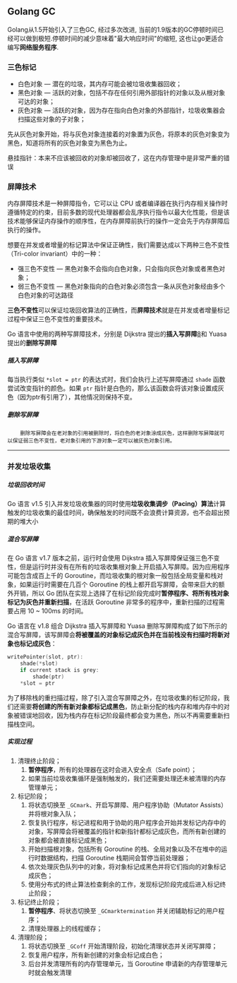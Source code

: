**Golang GC**
-------------

Golang从1.5开始引入了三色GC, 经过多次改进, 当前的1.9版本的GC停顿时间已经可以做到极短.停顿时间的减少意味着"最大响应时间"的缩短, 这也让go更适合编写**网络服务程序**.

### 三色标记

*   白色对象 — 潜在的垃圾，其内存可能会被垃圾收集器回收；
*   黑色对象 — 活跃的对象，包括不存在任何引用外部指针的对象以及从根对象可达的对象；
*   灰色对象 — 活跃的对象，因为存在指向白色对象的外部指针，垃圾收集器会扫描这些对象的子对象；

先从灰色对象开始，将与灰色对象连接着的对象置为灰色，将原本的灰色对象变为黑色，知道将所有的灰色对象变为黑色为止。

悬挂指针：本来不应该被回收的对象却被回收了，这在内存管理中是非常严重的错误

### 屏障技术

内存屏障技术是一种屏障指令，它可以让 CPU 或者编译器在执行内存相关操作时遵循特定的约束，目前多数的现代处理器都会乱序执行指令以最大化性能，但是该技术能够保证内存操作的顺序性，在内存屏障前执行的操作一定会先于内存屏障后执行的操作。

想要在并发或者增量的标记算法中保证正确性，我们需要达成以下两种三色不变性（Tri-color invariant）中的一种：

*   强三色不变性 — 黑色对象不会指向白色对象，只会指向灰色对象或者黑色对象；
*   弱三色不变性 — 黑色对象指向的白色对象必须包含一条从灰色对象经由多个白色对象的可达路径

**三色不变性**可以保证垃圾回收算法的正确性，而**屏障技术**就是在并发或者增量标记过程中保证三色不变性的重要技术。

Go 语言中使用的两种写屏障技术，分别是 Dijkstra 提出的**插入写屏障**[8](https://draveness.me/golang/docs/part3-runtime/ch07-memory/golang-garbage-collector/#fn:8)和 Yuasa 提出的**删除写屏障**

##### 插入写屏障

每当执行类似 `*slot = ptr` 的表达式时，我们会执行上述写屏障通过 `shade` 函数尝试改变指针的颜色。如果 `ptr` 指针是白色的，那么该函数会将该对象设置成灰色（因为ptr有引用了），其他情况则保持不变。

##### 删除写屏障

		删除写屏障会在老对象的引用被删除时，将白色的老对象涂成灰色，这样删除写屏障就可以保证弱三色不变性，老对象引用的下游对象一定可以被灰色对象引用。
------------------------------------------------------------------------------------------------------------------------------------------------------

### 并发垃圾收集

##### 垃圾回收时间

Go 语言 v1.5 引入并发垃圾收集器的同时使用**垃圾收集调步（Pacing）算法**计算触发的垃圾收集的最佳时间，确保触发的时间既不会浪费计算资源，也不会超出预期的堆大小

##### 混合写屏障

在 Go 语言 v1.7 版本之前，运行时会使用 Dijkstra 插入写屏障保证强三色不变性，但是运行时并没有在所有的垃圾收集根对象上开启插入写屏障。因为应用程序可能包含成百上千的 Goroutine，而垃圾收集的根对象一般包括全局变量和栈对象，如果运行时需要在几百个 Goroutine 的栈上都开启写屏障，会带来巨大的额外开销，所以 Go 团队在实现上选择了在标记阶段完成时**暂停程序、将所有栈对象标记为灰色并重新扫描**，在活跃 Goroutine 非常多的程序中，重新扫描的过程需要占用 10 ~ 100ms 的时间。

Go 语言在 v1.8 组合 Dijkstra 插入写屏障和 Yuasa 删除写屏障构成了如下所示的混合写屏障，该写屏障会**将被覆盖的对象标记成灰色并在当前栈没有扫描时将新对象也标记成灰色**：

```go
writePointer(slot, ptr):
    shade(*slot)
    if current stack is grey:
        shade(ptr)
    *slot = ptr
```

为了移除栈的重扫描过程，除了引入混合写屏障之外，在垃圾收集的标记阶段，我们还需要**将创建的所有新对象都标记成黑色**，防止新分配的栈内存和堆内存中的对象被错误地回收，因为栈内存在标记阶段最终都会变为黑色，所以不再需要重新扫描栈空间。

##### 实现过程

1.  清理终止阶段；
    1.  **暂停程序**，所有的处理器在这时会进入安全点（Safe point）；
    2.  如果当前垃圾收集循环是强制触发的，我们还需要处理还未被清理的内存管理单元；
2.  标记阶段；
    1.  将状态切换至 `_GCmark`、开启写屏障、用户程序协助（Mutator Assists）并将根对象入队；
    2.  恢复执行程序，标记进程和用于协助的用户程序会开始并发标记内存中的对象，写屏障会将被覆盖的指针和新指针都标记成灰色，而所有新创建的对象都会被直接标记成黑色；
    3.  开始扫描根对象，包括所有 Goroutine 的栈、全局对象以及不在堆中的运行时数据结构，扫描 Goroutine 栈期间会暂停当前处理器；
    4.  依次处理灰色队列中的对象，将对象标记成黑色并将它们指向的对象标记成灰色；
    5.  使用分布式的终止算法检查剩余的工作，发现标记阶段完成后进入标记终止阶段；
3.  标记终止阶段；
    1.  **暂停程序**、将状态切换至 `_GCmarktermination` 并关闭辅助标记的用户程序；
    2.  清理处理器上的线程缓存；
4.  清理阶段；
    1.  将状态切换至 `_GCoff` 开始清理阶段，初始化清理状态并关闭写屏障；
    2.  恢复用户程序，所有新创建的对象会标记成白色；
    3.  后台并发清理所有的内存管理单元，当 Goroutine 申请新的内存管理单元时就会触发清理
